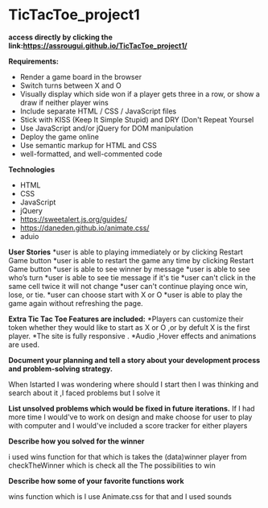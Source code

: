 # TicTacToe_project1


**access directly by clicking the link:https://assrougui.github.io/TicTacToe_project1/**


**Requirements:**
* Render a game board in the browser
* Switch turns between X and O
* Visually display which side won if a player gets three in a row, or show a draw if neither player wins
* Include separate HTML / CSS / JavaScript files
* Stick with KISS (Keep It Simple Stupid) and DRY (Don't Repeat Yoursel
* Use JavaScript and/or jQuery for DOM manipulation
* Deploy the game online
* Use semantic markup for HTML and CSS
* well-formatted, and well-commented code

**Technologies**
* HTML
* CSS
* JavaScript
* jQuery
* https://sweetalert.js.org/guides/
* https://daneden.github.io/animate.css/
* aduio


**User Stories**
*user is able to playing immediately or by clicking Restart Game button
*user is able to  restart the game any time by clicking Restart Game button 
*user is able to  see winner by message
*user is able to  see who’s turn 
*user is able to  see tie message if it's tie
*user can't  click in the same cell twice it will not change
*user can't continue playing once win, lose, or tie.
*user can choose start with X or O
*user is able to play the game again without refreshing the page.


**Extra Tic Tac Toe Features are included:**
*Players can customize their token whether they would like to start as X or O ,or by defult X is the first player.
*The site is fully responsive .
*Audio ,Hover effects and animations are  used.

**Document your planning and tell a story about your development process and problem-solving strategy.**



When Istarted I was wondering where should I start then I was thinking and search about it ,I faced problems but I solve it

**List unsolved problems which would be fixed in future iterations.**
If I had more time I would've to work on design and make choose for user to play with computer and I would've included a score tracker for either players

**Describe how you solved for the winner**
 
i used wins function for that which is takes the (data)winner player from checkTheWinner
 which is check all the The possibilities to win

**Describe how some of your favorite functions work**

wins function which is I use Animate.css for that and I used sounds




